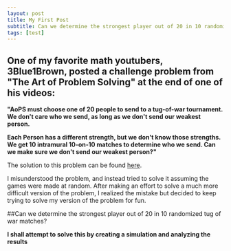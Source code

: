 ```yaml
---
layout: post
title: My First Post
subtitle: Can we determine the strongest player out of 20 in 10 randomized tug of war matches?
tags: [test]
---
```


## One of my favorite math youtubers, 3Blue1Brown, posted a challenge problem from "The Art of Problem Solving" at the end of one of his videos:

**"AoPS must choose one of 20 people to send to a tug-of-war tournament. We don't care who we send, as long as we don't send our weakest person.**

**Each Person has a different strength, but we don't know those strengths. We get 10 intramural 10-on-10 matches to determine who we send.
Can we make sure we don't send our weakest person?"**

The solution to this problem can be found [here](https://artofproblemsolving.com/3b1b).

I misunderstood the problem, and instead tried to solve it assuming the games were made at random. After making an effort to solve a much more difficult version of the problem, I realized the mistake but decided to keep trying to solve my version of the problem for fun.



##Can we determine the strongest player out of 20 in 10 randomized tug of war matches?

**I shall attempt to solve this by creating a simulation and analyzing the results**
